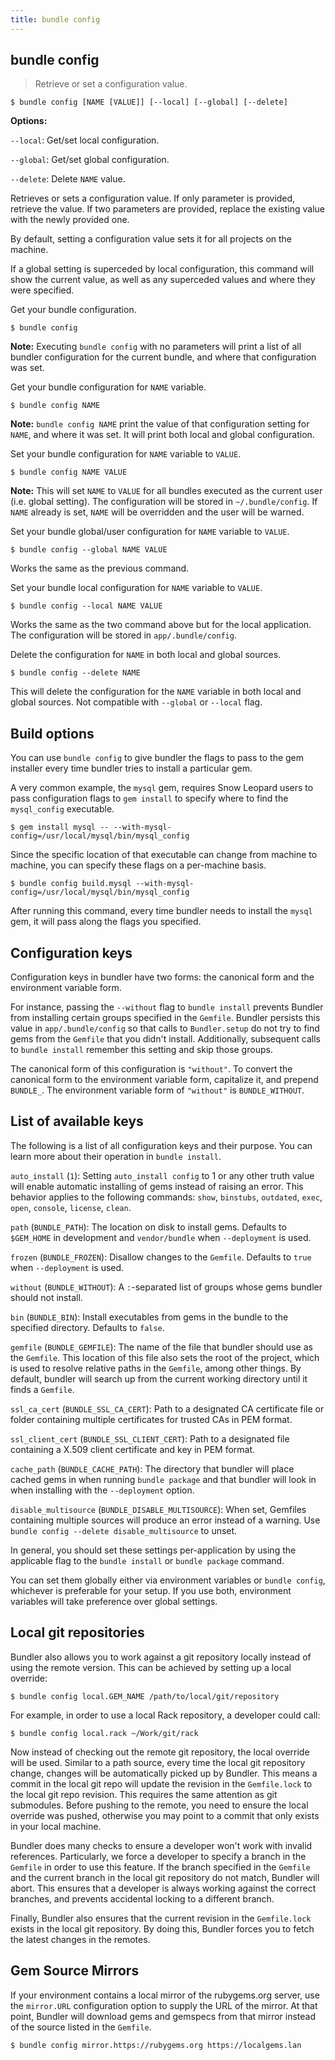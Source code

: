 ```yaml
---
title: bundle config
---
```


## bundle config

> Retrieve or set a configuration value.

```
$ bundle config [NAME [VALUE]] [--local] [--global] [--delete]
```

**Options:**

`--local`: Get/set local configuration.

`--global`: Get/set global configuration.

`--delete`: Delete `NAME` value.

Retrieves or sets a configuration value. If only parameter is provided, retrieve
the value. If two parameters are provided, replace the existing value with the
newly provided one.

By default, setting a configuration value sets it for all projects on the
machine.

If a global setting is superceded by local configuration, this command will show
the current value, as well as any superceded values and where they were
specified.

Get your bundle configuration.

```
$ bundle config
```

<aside class="notes">
  <b>Note:</b> Executing <code>bundle config</code> with no parameters will
  print a list of all bundler configuration for the current bundle, and where
  that configuration was set.
</aside>

Get your bundle configuration for `NAME` variable.

```
$ bundle config NAME
```

<aside class=notes>
  <b>Note:</b> <code>bundle config NAME</code> print the value of that
  configuration setting for <code>NAME</code>, and  where it was  set. It will
  print both local and global configuration.
</aside>

Set your bundle configuration for `NAME` variable to `VALUE`.

```
$ bundle config NAME VALUE
```

<aside class="notes">
  <b>Note:</b> This will set <code>NAME</code> to <code>VALUE</code> for all
  bundles executed as the current user (i.e. global setting). The configuration
  will be stored in  <code>~/.bundle/config</code>. If <code>NAME</code> already
  is set, <code>NAME</code> will be overridden and the user will be warned.
</aside>

Set your bundle global/user configuration for `NAME` variable to `VALUE`.

```
$ bundle config --global NAME VALUE
```

<aside class="notes">
Works the same as the previous command.
</aside>

Set your bundle local configuration for `NAME` variable to `VALUE`.

```
$ bundle config --local NAME VALUE
```

Works the same as the two command above but for the local application. The
configuration will be stored in `app/.bundle/config`.

Delete the configuration for `NAME` in both local and global sources.

```
$ bundle config --delete NAME
```

This will delete the configuration for the `NAME` variable in both local and
global sources. Not compatible with `--global` or `--local` flag.

## Build options

You can use `bundle config` to give bundler the flags to pass to the gem
installer every time bundler tries to install a particular gem.

A very common example, the `mysql` gem, requires Snow Leopard users to pass
configuration flags to `gem install` to specify where to find the `mysql_config`
executable.

```
$ gem install mysql -- --with-mysql-config=/usr/local/mysql/bin/mysql_config
```

Since the specific location of that executable can change from machine to
machine, you can specify these flags on a per-machine basis.

```
$ bundle config build.mysql --with-mysql-config=/usr/local/mysql/bin/mysql_config
```

After running this command, every time bundler needs to install the `mysql` gem,
it will pass along the flags you specified.

## Configuration keys

Configuration keys in bundler have two forms: the canonical form and the
environment variable form.

For instance, passing the `--without` flag to `bundle install` prevents Bundler
from installing certain groups specified in the `Gemfile`. Bundler persists this
value in `app/.bundle/config` so that calls to `Bundler.setup` do not try to
find gems from the `Gemfile` that you didn't install. Additionally, subsequent
calls to `bundle install` remember this setting and skip those groups.

The canonical form of this configuration is `"without"`. To convert the
canonical form to the environment variable form, capitalize it, and prepend
`BUNDLE_`. The environment variable form of `"without"` is `BUNDLE_WITHOUT`.

## List of available keys

The following is a list of all configuration keys and their purpose. You can
learn more about their operation in `bundle install`.

`auto_install` (`1`): Setting `auto_install config` to 1 or any other truth
value will enable automatic installing of gems instead of raising an error. This
behavior applies to the following commands: `show`, `binstubs`, `outdated`,
`exec`, `open`, `console`, `license`, `clean`.

`path` (`BUNDLE_PATH`): The location on disk to install gems. Defaults to
`$GEM_HOME` in development and `vendor/bundle` when `--deployment` is used.

`frozen` (`BUNDLE_FROZEN`): Disallow changes to the `Gemfile`. Defaults to
`true` when `--deployment` is used.

`without` (`BUNDLE_WITHOUT`): A `:`-separated list of groups whose gems bundler
should not install.

`bin` (`BUNDLE_BIN`): Install executables from gems in the bundle to the
specified directory. Defaults to `false`.

`gemfile` (`BUNDLE_GEMFILE`): The name of the file that bundler should use as
the `Gemfile`. This location of this file also sets the root of the project,
which is used to resolve relative paths in the `Gemfile`, among other things.
By default, bundler will search up from the current working directory until it
finds a `Gemfile`.

`ssl_ca_cert` (`BUNDLE_SSL_CA_CERT`): Path to a designated CA certificate file
or folder containing multiple certificates for trusted CAs in PEM format.

`ssl_client_cert` (`BUNDLE_SSL_CLIENT_CERT`): Path to a designated file
containing a X.509 client certificate and key in PEM format.

`cache_path` (`BUNDLE_CACHE_PATH`): The directory that bundler will place cached
gems in when running `bundle package` and that bundler will look in when
installing with the `--deployment` option.

`disable_multisource` (`BUNDLE_DISABLE_MULTISOURCE`): When set, Gemfiles
containing multiple sources will produce an error instead of a warning. Use
`bundle config --delete disable_multisource` to unset.

In general, you should set these settings per-application by using the
applicable flag to the `bundle install` or `bundle package` command.

You can set them globally either via environment variables or `bundle config`,
whichever is preferable for your setup. If you use both, environment variables
will take preference over global settings.

## Local git repositories

Bundler also allows you to work against a git repository locally instead of
using the remote version. This can be achieved by setting up a local override:

```
$ bundle config local.GEM_NAME /path/to/local/git/repository
```

For example, in order to use a local Rack repository, a developer could call:

```
$ bundle config local.rack ~/Work/git/rack
```

Now instead of checking out the remote git repository, the local override will
be used. Similar to a path source, every time the local git repository change,
changes will be automatically picked up by Bundler. This means a commit in the
local git repo will update the revision in the `Gemfile.lock` to the local git
repo revision. This requires the same attention as git submodules. Before
pushing to the remote, you need to ensure the local override was pushed,
otherwise you may point to a commit that only exists in your local machine.

Bundler does many checks to ensure a developer won't work with invalid
references. Particularly, we force a developer to specify a branch in the
`Gemfile` in order to use this feature. If the branch specified in the `Gemfile`
and the current branch in the local git repository do not match, Bundler will
abort. This ensures that a developer is always working against the correct
branches, and prevents accidental locking to a different branch.

Finally, Bundler also ensures that the current revision in the `Gemfile.lock`
exists in the local git repository. By doing this, Bundler forces you to fetch
the latest changes in the remotes.

## Gem Source Mirrors

If your environment contains a local mirror of the rubygems.org server, use the
`mirror.URL` configuration option to supply the URL of the mirror. At that point,
Bundler will download gems and gemspecs from that mirror instead of the source listed in the `Gemfile`.

```
$ bundle config mirror.https://rubygems.org https://localgems.lan
```
